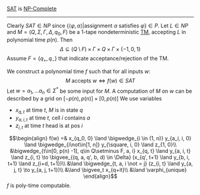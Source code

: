 [SAT](SAT.md) is [NP-Complete](NP-Complete.md) 

---

Clearly $SAT \in NP$ since $\lbrace\langle\varphi, \alpha\rangle | \text{assignment } \alpha \text{ satisfies }\varphi\rbrace \in P$.
Let $L\in NP$ and $M = (Q, \Sigma, \Gamma, \Delta, q_0, F)$ be a 1-tape nondeterministic [TM](Turing%20Machines.md), accepting $L$ in polynomial time $p(n)$.
Then
$$\Delta \subseteq (Q \setminus F) \times \Gamma \times Q\times \Gamma \times \lbrace -1, 0, 1\rbrace$$
Assume $F = \lbrace q_+, q_-\rbrace$ that indicate acceptance/rejection of the TM.

We construct a polynomial time $f$ such that for all inputs $w$:
$$M \text{ accepts } w \iff f(w) \in SAT$$
Let $w = a_1, \dots a_n \in \Sigma^*$ be some input for $M$.
A computation of $M$ on $w$ can be described by a grid on $[-p(n), p(n)] \times [0, p(n)]$
We use variables
- $x_{q, t}$ at time $t$, $M$ is in state $q$
- $y_{a, i, t}$ at time $t$, cell $i$ contains $a$
- $z_{i, t}$ at time $t$ head is at pos $i$

$$\begin{align}
f(w) =& x_{q_0, 0} \land \bigwedge_{i \in (1, n)} y_{a_i, i, 0} \land \bigwedge_{i\not\in[1, n]} y_{\square, i, 0} \land z_{1, 0}\\
&\bigwedge_{t\in[0, p(n) -1], q\in Q\setminus F, a, i} x_{q, t} \land y_{a, i, t} \land z_{i, t} \to \bigvee_{(q, a, q', b, d) \in \Delta} (x_{q', t+1} \land y_{b, i, t+1} \land z_{i+d, t+1})\\
&\land \bigwedge_{t, a, i \not = j} (z_{i, t} \land y_{a, j, t} \to y_{a, j, t+1})\\
&\land \bigvee_t x_{q+it}\\
&\land \varphi_{unique}
\end{align}$$
$f$ is poly-time computable.

